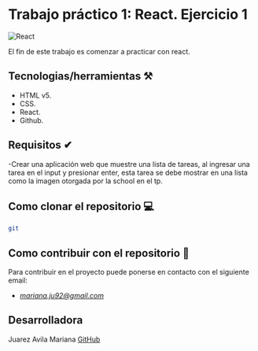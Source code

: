 # Trabajo práctico 1: React. Ejercicio 1
![React](https://www.patterns.dev/img/reactjs/react-logo@3x.svg)

El fin de este trabajo es comenzar a practicar con react. 

## Tecnologias/herramientas ⚒

- HTML v5.
- CSS.
- React.
- Github.

## Requisitos ✔

-Crear una aplicación web que  muestre una lista de tareas, al ingresar una tarea en el input y presionar enter, esta tarea se debe mostrar en una lista como la imagen otorgada por la school en el tp.


## Como clonar el repositorio 💻

 ```bash 
git 
```
## Como contribuir con el repositorio 🤝
Para contribuir en el proyecto puede ponerse en contacto con el siguiente email: 
- *mariana.ju92@gmail.com*



## Desarrolladora

Juarez Avila Mariana [GitHub](https://github.com/mariju92)